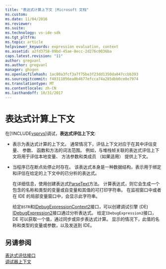 ```yaml
---
title: "表达式计算上下文 |Microsoft 文档"
ms.custom: 
ms.date: 11/04/2016
ms.reviewer: 
ms.suite: 
ms.technology: vs-ide-sdk
ms.tgt_pltfrm: 
ms.topic: article
helpviewer_keywords: expression evaluation, context
ms.assetid: a2fd3758-09bd-45ae-8ecc-2d276c0036ba
caps.latest.revision: "11"
author: gregvanl
ms.author: gregvanl
manager: ghogen
ms.openlocfilehash: 1ac80a3fcf3a7f75be3f23dd1350da047ccbb393
ms.sourcegitcommit: f40311056ea0b4677efcca74a285dbb0ce0e7974
ms.translationtype: MT
ms.contentlocale: zh-CN
ms.lasthandoff: 10/31/2017
---
```

# <a name="expression-evaluation-context"></a>表达式计算上下文
在[!INCLUDE[vsprvs](../../code-quality/includes/vsprvs_md.md)]调试，**表达式评估上下文**:  
  
-   表示为表达式计算的上下文。 通常情况下，评估上下文对应于在其中评估变量、 参数、 函数和方法的词法范围。 例如，与堆栈帧关联的表达式评估上下文将用于评估本地变量、 方法参数和类成员 （如果适用） 提供上下文。  
  
-   当程序已在断点处停止时存在。 该表达式本身是一种数据结构，表示用于绑定和评估在给定的上下文中的已分析的表达式。  
  
     在详细信息，使用创建表达式[ParseText](../../extensibility/debugger/reference/idebugexpressioncontext2-parsetext.md)方法。 计算表达式，则它会生成一个包含的名称和类型的变量或自变量和其值的可打印字符串。 在监视窗口中或者在 IDE 的局部变量窗口中，会显示此字符串。  
  
     给定`BSTR`和[IDebugExpressionContext2](../../extensibility/debugger/reference/idebugexpressioncontext2.md)接口，可以创建调试引擎 (DE) [IDebugExpression2](../../extensibility/debugger/reference/idebugexpression2.md)接口通过分析表达式。 给定`IDebugExpression2`接口，DE 可以获取一个值，通过同步或异步表达式计算。 显示的情况下，此值的名称和类型的变量或参数，以及发送到 IDE。  
  
## <a name="see-also"></a>另请参阅  
 [表达式评估接口](../../extensibility/debugger/reference/expression-evaluation-interfaces.md)   
 [调试器上下文](../../extensibility/debugger/debugger-contexts.md)